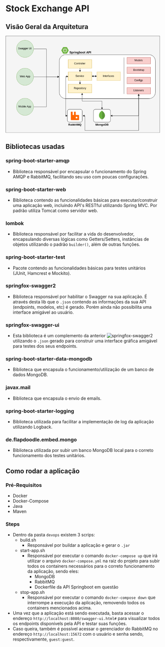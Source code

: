 # Stock Exchange API

## Visão Geral da Arquitetura

![Arquitetura](docs/stock-exchange-architecture.png)

## Bibliotecas usadas

### spring-boot-starter-amqp

- Biblioteca responsável por encapsular o funcionamento do Spring AMQP e RabbitMQ, facilitando seu uso com poucas configurações.

### spring-boot-starter-web

- Biblioteca contendo as funcionalidades básicas para executar/construir uma aplicação web, incluindo API's RESTful utilizando Spring MVC. Por padrão utiliza Tomcat como servidor web.

### lombok

- Biblioteca responsável por facilitar a vida do desenvolvedor, encapsulando diversas lógicas como Getters/Setters, instâncias de objetos utilizando o padrão `builder()`, além de outras funções.

### spring-boot-starter-test

- Pacote contendo as funcionalidades básicas para testes unitários (JUnit, Hamcrest e Mockito).

### springfox-swagger2

- Biblioteca responsável por habilitar o Swagger na sua aplicação. É através desta lib que o `.json` contendo as informações da sua API (endpoints, modelos, etc) é gerado. Porém ainda não possibilita uma interface amigável ao usuário.

### springfox-swagger-ui

- Esta biblioteca é um complemento da anterior ![springfox-swagger2](#springfox-swagger2) utilizando o `.json` gerado para construir uma interface gráfica amigável para testes dos seus endpoints.

### spring-boot-starter-data-mongodb

- Biblioteca que encapsula o funcionamento/utilização de um banco de dados MongoDB.

### javax.mail

- Biblioteca que encapsula o envio de emails.

### spring-boot-starter-logging

- Biblioteca utilizada para facilitar a implementação de log da aplicação utilizando Logback.

### de.flapdoodle.embed.mongo

- Biblioteca utilizada por subir um banco MongoDB local para o correto funcionamento dos testes unitários.

## Como rodar a aplicação

### Pré-Requisitos

- Docker
- Docker-Compose
- Java
- Maven

### Steps

- Dentro da pasta `devops` existem 3 scrips:
  - build.sh
    - Responsável por buildar a aplicação e gerar o `.jar`
  - start-app.sh
    - Responsável por executar o comando `docker-compose up` que irá utilizar o arquivo `docker-compose.yml` na raiz do projeto para subir todos os containers necessários para o correto funcionamento da aplicação, sendo eles:
      - MongoDB
      - RabbitMQ
      - Dockerfile da API Springboot em questão
  - stop-app.sh
    - Responsável por executar o comando `docker-compose down` que interrompe a execução da aplicação, removendo todos os containers mencionados acima.
- Uma vez que a aplicação está sendo executada, basta acessar o endereço `http://localhost:8080/swagger-ui.html#` para visualizar todos os endpoints disponívels pela API e testar suas funções.
- Caso queira, também é possível acessar o gerenciador do RabbitMQ no endereço `http://localhost:15672` com o usuário e senha sendo, respectivamente, `guest:guest`.
